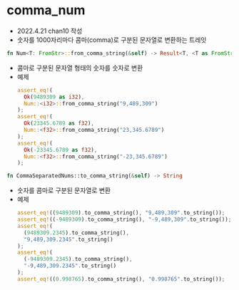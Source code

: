 # comma_num
* 2022.4.21 chan10 작성
* 숫자를 1000자리마다 콤마(comma)로 구분된 문자열로 변환하는 트레잇

```rust
fn Num<T: FromStr>::from_comma_string(&self) -> Result<T, <T as FromStr>::Err>
```
* 콤마로 구분된 문자열 형태의 숫자를 숫자로 변환
* 예제
  ```rust
  assert_eq!(
    Ok(9489309 as i32),
    Num::<i32>::from_comma_string("9,489,309")
  );
  assert_eq!(
    Ok(23345.6789 as f32),
    Num::<f32>::from_comma_string("23,345.6789")
  );
  assert_eq!(
    Ok(-23345.6789 as f32),
    Num::<f32>::from_comma_string("-23,345.6789")
  );
  ```

```rust
fn CommaSeparatedNums::to_comma_string(&self) -> String
```
* 숫자를 콤마로 구분된 문자열로 변환
* 예제
  ```rust
  assert_eq!((9489309).to_comma_string(), "9,489,309".to_string());
  assert_eq!((-9489309).to_comma_string(), "-9,489,309".to_string());
  assert_eq!(
    (9489309.2345).to_comma_string(),
    "9,489,309.2345".to_string()
  );
  assert_eq!(
    (-9489309.2345).to_comma_string(),
    "-9,489,309.2345".to_string()
  );
  assert_eq!((0.998765).to_comma_string(), "0.998765".to_string());
  ```
